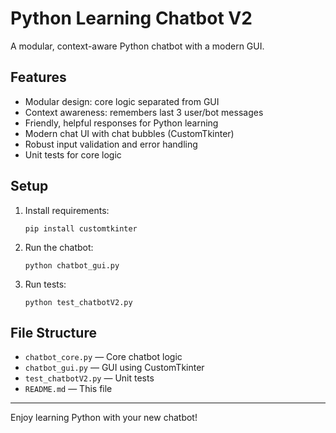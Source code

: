 # Python Learning Chatbot V2

A modular, context-aware Python chatbot with a modern GUI.

## Features

- Modular design: core logic separated from GUI
- Context awareness: remembers last 3 user/bot messages
- Friendly, helpful responses for Python learning
- Modern chat UI with chat bubbles (CustomTkinter)
- Robust input validation and error handling
- Unit tests for core logic

## Setup

1. Install requirements:
   ```
   pip install customtkinter
   ```

2. Run the chatbot:
   ```
   python chatbot_gui.py
   ```

3. Run tests:
   ```
   python test_chatbotV2.py
   ```

## File Structure

- `chatbot_core.py` — Core chatbot logic
- `chatbot_gui.py` — GUI using CustomTkinter
- `test_chatbotV2.py` — Unit tests
- `README.md` — This file

---

Enjoy learning Python with your new chatbot!

